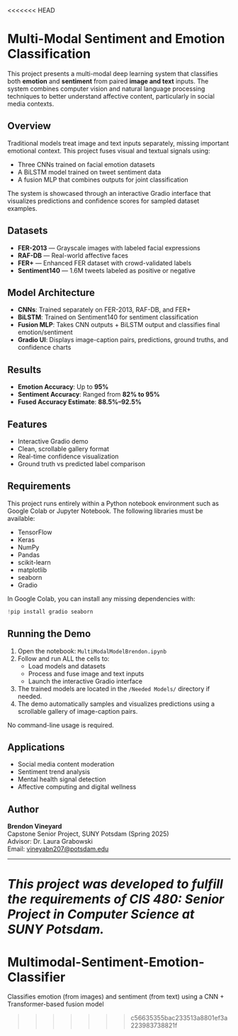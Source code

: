 <<<<<<< HEAD
# Multi-Modal Sentiment and Emotion Classification

This project presents a multi-modal deep learning system that classifies both **emotion** and **sentiment** from paired **image and text** inputs. The system combines computer vision and natural language processing techniques to better understand affective content, particularly in social media contexts.

## Overview

Traditional models treat image and text inputs separately, missing important emotional context. This project fuses visual and textual signals using:

- Three CNNs trained on facial emotion datasets
- A BiLSTM model trained on tweet sentiment data
- A fusion MLP that combines outputs for joint classification

The system is showcased through an interactive Gradio interface that visualizes predictions and confidence scores for sampled dataset examples.

## Datasets

- **FER-2013** — Grayscale images with labeled facial expressions
- **RAF-DB** — Real-world affective faces
- **FER+** — Enhanced FER dataset with crowd-validated labels
- **Sentiment140** — 1.6M tweets labeled as positive or negative

## Model Architecture

- **CNNs**: Trained separately on FER-2013, RAF-DB, and FER+
- **BiLSTM**: Trained on Sentiment140 for sentiment classification
- **Fusion MLP**: Takes CNN outputs + BiLSTM output and classifies final emotion/sentiment
- **Gradio UI**: Displays image-caption pairs, predictions, ground truths, and confidence charts

## Results

- **Emotion Accuracy**: Up to **95%**
- **Sentiment Accuracy**: Ranged from **82% to 95%**
- **Fused Accuracy Estimate**: **88.5%–92.5%**

## Features

- Interactive Gradio demo
- Clean, scrollable gallery format
- Real-time confidence visualization
- Ground truth vs predicted label comparison

## Requirements

This project runs entirely within a Python notebook environment such as Google Colab or Jupyter Notebook. The following libraries must be available:

- TensorFlow
- Keras
- NumPy
- Pandas
- scikit-learn
- matplotlib
- seaborn
- Gradio

In Google Colab, you can install any missing dependencies with:

```python
!pip install gradio seaborn
```

## Running the Demo

1. Open the notebook: `MultiModalModelBrendon.ipynb`
2. Follow and run ALL the cells to:
    - Load models and datasets
    - Process and fuse image and text inputs
    - Launch the interactive Gradio interface
3. The trained models are located in the `/Needed Models/` directory if needed.
4. The demo automatically samples and visualizes predictions using a scrollable gallery of image-caption pairs.

No command-line usage is required.

## Applications

- Social media content moderation
- Sentiment trend analysis
- Mental health signal detection
- Affective computing and digital wellness

## Author

**Brendon Vineyard**  
Capstone Senior Project, SUNY Potsdam (Spring 2025)  
Advisor: Dr. Laura Grabowski  
Email: vineyabn207@potsdam.edu

---

*This project was developed to fulfill the requirements of CIS 480: Senior Project in Computer Science at SUNY Potsdam.*
=======
# Multimodal-Sentiment-Emotion-Classifier
Classifies emotion (from images) and sentiment (from text) using a CNN + Transformer-based fusion model
>>>>>>> c56635355bac233513a8801ef3a223983738821f
